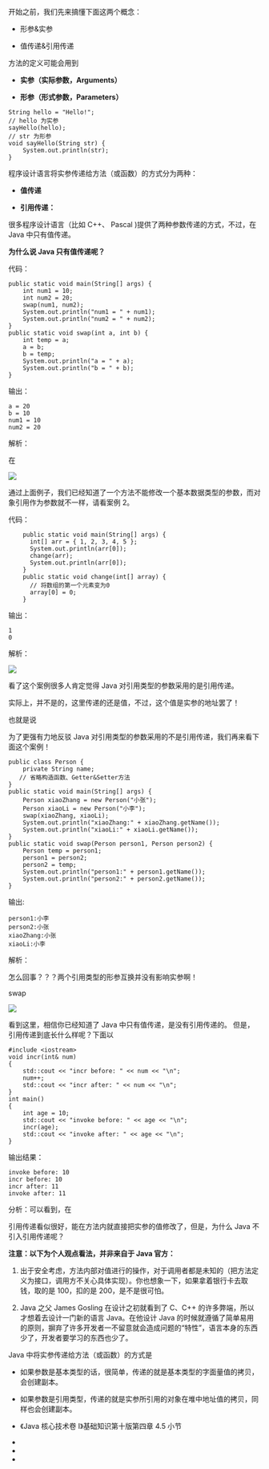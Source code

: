 [](https://javaguide.cn/article/)[](/java/basis/why-there-only-value-passing-in-java.html#参考)开始之前，我们先来搞懂下面这两个概念：

- 形参&实参

- 值传递&引用传递

方法的定义可能会用到 

- **实参（实际参数，Arguments）**

- **形参（形式参数，Parameters）**

```
String hello = "Hello!";
// hello 为实参
sayHello(hello);
// str 为形参
void sayHello(String str) {
    System.out.println(str);
}
```

程序设计语言将实参传递给方法（或函数）的方式分为两种：

- **值传递**

- **引用传递：**

很多程序设计语言（比如 C++、 Pascal )提供了两种参数传递的方式，不过，在 Java 中只有值传递。

**为什么说 Java 只有值传递呢？**

代码：

```
public static void main(String[] args) {
    int num1 = 10;
    int num2 = 20;
    swap(num1, num2);
    System.out.println("num1 = " + num1);
    System.out.println("num2 = " + num2);
}
public static void swap(int a, int b) {
    int temp = a;
    a = b;
    b = temp;
    System.out.println("a = " + a);
    System.out.println("b = " + b);
}
```

输出：

```
a = 20
b = 10
num1 = 10
num2 = 20
```

解析：

在 

![](../../../../assets/images/Java/JavaGuide/基础/重点知识点/attachments/Java%20值传递详解_image_0.png)

通过上面例子，我们已经知道了一个方法不能修改一个基本数据类型的参数，而对象引用作为参数就不一样，请看案例 2。

代码：

```
	public static void main(String[] args) {
      int[] arr = { 1, 2, 3, 4, 5 };
      System.out.println(arr[0]);
      change(arr);
      System.out.println(arr[0]);
	}
	public static void change(int[] array) {
      // 将数组的第一个元素变为0
      array[0] = 0;
	}
```

输出：

```
1
0
```

解析：

![](../../../../assets/images/Java/JavaGuide/基础/重点知识点/attachments/Java%20值传递详解_image_1.png)

看了这个案例很多人肯定觉得 Java 对引用类型的参数采用的是引用传递。

实际上，并不是的，这里传递的还是值，不过，这个值是实参的地址罢了！

也就是说 

为了更强有力地反驳 Java 对引用类型的参数采用的不是引用传递，我们再来看下面这个案例！

```
public class Person {
    private String name;
   // 省略构造函数、Getter&Setter方法
}
public static void main(String[] args) {
    Person xiaoZhang = new Person("小张");
    Person xiaoLi = new Person("小李");
    swap(xiaoZhang, xiaoLi);
    System.out.println("xiaoZhang:" + xiaoZhang.getName());
    System.out.println("xiaoLi:" + xiaoLi.getName());
}
public static void swap(Person person1, Person person2) {
    Person temp = person1;
    person1 = person2;
    person2 = temp;
    System.out.println("person1:" + person1.getName());
    System.out.println("person2:" + person2.getName());
}
```

输出:

```
person1:小李
person2:小张
xiaoZhang:小张
xiaoLi:小李
```

解析：

怎么回事？？？两个引用类型的形参互换并没有影响实参啊！

swap

![](../../../../assets/images/Java/JavaGuide/基础/重点知识点/attachments/Java%20值传递详解_image_2.png)

看到这里，相信你已经知道了 Java 中只有值传递，是没有引用传递的。 但是，引用传递到底长什么样呢？下面以 

```
#include <iostream>
void incr(int& num)
{
    std::cout << "incr before: " << num << "\n";
    num++;
    std::cout << "incr after: " << num << "\n";
}
int main()
{
    int age = 10;
    std::cout << "invoke before: " << age << "\n";
    incr(age);
    std::cout << "invoke after: " << age << "\n";
}
```

输出结果：

```
invoke before: 10
incr before: 10
incr after: 11
invoke after: 11
```

分析：可以看到，在 

引用传递看似很好，能在方法内就直接把实参的值修改了，但是，为什么 Java 不引入引用传递呢？

**注意：以下为个人观点看法，并非来自于 Java 官方：**

1. 出于安全考虑，方法内部对值进行的操作，对于调用者都是未知的（把方法定义为接口，调用方不关心具体实现）。你也想象一下，如果拿着银行卡去取钱，取的是 100，扣的是 200，是不是很可怕。

1. Java 之父 James Gosling 在设计之初就看到了 C、C++ 的许多弊端，所以才想着去设计一门新的语言 Java。在他设计 Java 的时候就遵循了简单易用的原则，摒弃了许多开发者一不留意就会造成问题的“特性”，语言本身的东西少了，开发者要学习的东西也少了。

Java 中将实参传递给方法（或函数）的方式是 

- 如果参数是基本类型的话，很简单，传递的就是基本类型的字面量值的拷贝，会创建副本。

- 如果参数是引用类型，传递的就是实参所引用的对象在堆中地址值的拷贝，同样也会创建副本。

- 《Java 核心技术卷 Ⅰ》基础知识第十版第四章 4.5 小节

- 

- 

- 